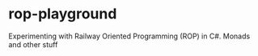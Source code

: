 # rop-playground
Experimenting with Railway Oriented Programming (ROP) in C#. Monads and other stuff
